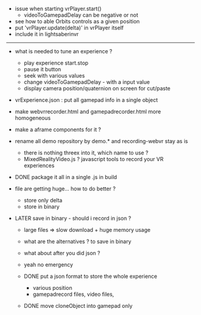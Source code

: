 - issue when starting vrPlayer.start()
  - videoToGamepadDelay can be negative or not
- see how to able Orbits controls as a given position
- put 'vrPlayer.update(delta)' in vrPlayer itself
- include it in lightsaberinvr

----------------
- what is needed to tune an experience ?
  - play experience start.stop
  - pause it button
  - seek with various values
  - change videoToGamepadDelay - with a input value
  - display camera position/quaternion on screen for cut/paste
- vrExperience.json : put all gamepad info in a single object
- make webvrrecorder.html and gamepadrecorder.html more homogeneous
- make a aframe components for it ?

- rename all demo repository by demo.* and recording-webvr stay as is
  - there is nothing threex into it, which name to use ?
  - MixedRealityVideo.js ? javascript tools to record your VR experiences

- DONE package it all in a single .js in build
- file are getting huge... how to do better ?
  - store only delta
  - store in binary
- LATER save in binary - should i record in json ?
  - large files => slow download + huge memory usage
  - what are the alternatives ? to save in binary
  - what about after you did json ?
  - yeah no emergency

  - DONE put a json format to store the whole experience
    - various position
    - gamepadrecord files, video files, 
  - DONE move cloneObject into gamepad only
